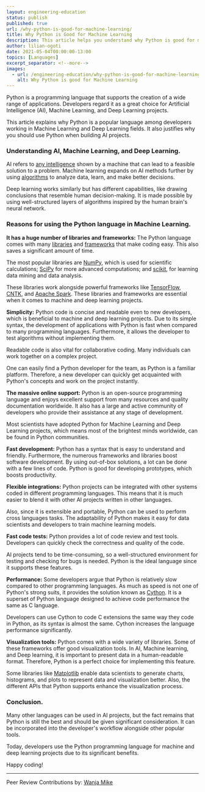 ```yaml
---
layout: engineering-education
status: publish
published: true
url: /why-python-is-good-for-machine-learning/
title: Why Python is Good for Machine Learning
description: This article helps you understand why Python is good for machine learning. This field is becoming increasingly important in the modern world.
author: lilian-ogoti
date: 2021-05-04T00:00:00-13:00
topics: [Languages]
excerpt_separator: <!--more-->
images:
  - url: /engineering-education/why-python-is-good-for-machine-learning/hero.jpg
    alt: Why Python is good for Machine Learning
---
```

Python is a programming language that supports the creation of a wide range of applications. Developers regard it as a great choice for Artificial Intelligence (AI), Machine Learning, and Deep Learning projects.
<!--more-->
This article explains why Python is a popular language among developers working in Machine Learning and Deep Learning fields. It also justifies why you should use Python when building AI projects.

### Understanding AI, Machine Learning, and Deep Learning.
AI refers to [any intelligence](engineering-education/differences-between-artificial-intelligence-machine-learning-and-deep-learning/) shown by a machine that can lead to a feasible solution to a problem. Machine learning expands on AI methods further by using [algorithms](https://www.thinkautomation.com/eli5/what-is-an-algorithm-an-in-a-nutshell-explanation/) to analyze data, learn, and make better decisions.

Deep learning works similarly but has different capabilities, like drawing conclusions that resemble human decision-making. It is made possible by using well-structured layers of algorithms inspired by the human brain's neural network.

### Reasons for using the Python language in Machine Learning.
**It has a huge number of libraries and frameworks:** The Python language comes with many [libraries](https://data-flair.training/blogs/python-libraries/) and [frameworks](https://www.fullstackpython.com/web-frameworks.html) that make coding easy. This also saves a significant amount of time.

The most popular libraries are [NumPy](https://pypi.org/project/numpy/), which is used for scientific calculations; [SciPy](https://pypi.org/project/scipy/) for more advanced computations; and [scikit](https://scikit-learn.org/stable/), for learning data mining and data analysis. 

These libraries work alongside powerful frameworks like [TensorFlow](https://www.tensorflow.org/learn), [CNTK](https://cntk.azurewebsites.net/pythondocs/), and [Apache Spark](https://spark.apache.org/). These libraries and frameworks are essential when it comes to machine and deep learning projects.

**Simplicity:** Python code is concise and readable even to new developers, which is beneficial to machine and deep learning projects. Due to its simple syntax, the development of applications with Python is fast when compared to many programming languages. Furthermore, it allows the developer to test algorithms without implementing them.

Readable code is also vital for collaborative coding. Many individuals can work together on a complex project.

One can easily find a Python developer for the team, as Python is a familiar platform. Therefore, a new developer can quickly get acquainted with Python's concepts and work on the project instantly.

**The massive online support:** Python is an open-source programming language and enjoys excellent support from many resources and quality documentation worldwide. It also has a large and active community of developers who provide their assistance at any stage of development.

Most scientists have adopted Python for Machine Learning and Deep Learning projects, which means most of the brightest minds worldwide, can be found in Python communities.

**Fast development:** Python has a syntax that is easy to understand and friendly. Furthermore, the numerous frameworks and libraries boost software development. By using out-of-box solutions, a lot can be done with a few lines of code. Python is good for developing prototypes, which boosts productivity.

**Flexible integrations:** Python projects can be integrated with other systems coded in different programming languages. This means that it is much easier to blend it with other AI projects written in other languages. 

Also, since it is extensible and portable, Python can be used to perform cross languages tasks. The adaptability of Python makes it easy for data scientists and developers to train machine learning models.

**Fast code tests:** Python provides a lot of code review and test tools. Developers can quickly check the correctness and quality of the code. 

AI projects tend to be time-consuming, so a well-structured environment for testing and checking for bugs is needed. Python is the ideal language since it supports these features.

**Performance:** Some developers argue that Python is relatively slow compared to other programming languages. As much as speed is not one of Python's strong suits, it provides the solution known as [Cython](https://cython.org/). It is a superset of Python language designed to achieve code performance the same as C language. 

Developers can use Cython to code C extensions the same way they code in Python, as its syntax is almost the same. Cython increases the language performance significantly.

**Visualization tools:** Python comes with a wide variety of libraries. Some of these frameworks offer good visualization tools. In AI, Machine learning, and Deep learning, it is important to present data in a human-readable format. Therefore, Python is a perfect choice for implementing this feature.

Some libraries like [Matplotlib](https://matplotlib.org/) enable data scientists to generate charts, histograms, and plots to represent data and visualization better. Also, the different APIs that Python supports enhance the visualization process.

### Conclusion.
Many other languages can be used in AI projects, but the fact remains that Python is still the best and should be given significant consideration. It can be incorporated into the developer's workflow alongside other popular tools.

Today, developers use the Python programming language for machine and deep learning projects due to its significant benefits.

Happy coding!

---
Peer Review Contributions by: [Wanja Mike](/authors/michael-barasa/)